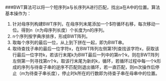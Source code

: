 ###BWT算法可以将一个短序列a与长序列A进行匹配，找出a在A中的位置。算法基本操作为：


1. 针对母序列构建BWT序列，在母序列末尾添加一个$符循环右移，每次移动一位。得到n（n为母序列长度）个长度为n的序列。
2. n个序列按字典序排序，形成BWT阵列。
3. 取每个序列的最后一位，从上到下拼在一起，即为BWT串。
4. 取待查找子串的最后一位字符x，在BWT阵列左侧第1列查找该字符x，获取该行最后一位字符k，若该行末尾k为BWT最后一列中的第n个k，则在BWT阵列左侧第一列寻找第n个k，取该行末尾为新的k，循环，若循环过程中每一个k形成的序列与待查子串的逆序不匹配则退出循环，若一直匹配，则m次操作后停止（m为待查子串长度），停止时k所在的行数即为待查子串在母串中的位置。